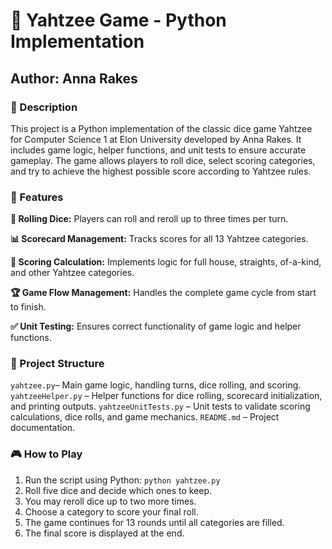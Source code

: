 # 🎲 Yahtzee Game - Python Implementation
## Author: Anna Rakes
### 📜 Description
This project is a Python implementation of the classic dice game Yahtzee for Computer Science 1 at Elon University developed by Anna Rakes. It includes game logic, helper functions, and unit tests to ensure accurate gameplay. The game allows players to roll dice, select scoring categories, and try to achieve the highest possible score according to Yahtzee rules.

### 🚀 Features
**🎲 Rolling Dice:** Players can roll and reroll up to three times per turn.

**📊 Scorecard Management:** Tracks scores for all 13 Yahtzee categories.

**🔢 Scoring Calculation:** Implements logic for full house, straights, of-a-kind, and other Yahtzee categories.

**🏆 Game Flow Management:** Handles the complete game cycle from start to finish.

**✅ Unit Testing:** Ensures correct functionality of game logic and helper functions.
### 📂 Project Structure
```yahtzee.py```– Main game logic, handling turns, dice rolling, and scoring.
```yahtzeeHelper.py``` – Helper functions for dice rolling, scorecard initialization, and printing outputs.
```yahtzeeUnitTests.py``` – Unit tests to validate scoring calculations, dice rolls, and game mechanics.
```README.md``` – Project documentation.
### 🎮 How to Play
1. Run the script using Python:
```python yahtzee.py```
2. Roll five dice and decide which ones to keep.
3. You may reroll dice up to two more times.
4. Choose a category to score your final roll.
5. The game continues for 13 rounds until all categories are filled.
6. The final score is displayed at the end.
